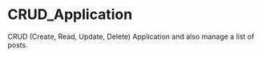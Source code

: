 # CRUD_Application
CRUD (Create, Read, Update, Delete) Application and also manage a list of posts.
